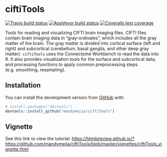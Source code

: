 
<!-- README.md is generated from README.Rmd. Please edit that file -->

# ciftiTools

<!-- badges: start -->

[![Travis build
status](https://travis-ci.com/mandymejia/ciftiTools.svg?branch=master)](https://travis-ci.com/mandymejia/ciftiTools)
[![AppVeyor build
status](https://ci.appveyor.com/api/projects/status/github/mandymejia/ciftiTools?branch=master&svg=true)](https://ci.appveyor.com/project/mandymejia/ciftiTools)
[![Coveralls test
coverage](https://coveralls.io/repos/github/mandymejia/ciftiTools/badge.svg)](https://coveralls.io/r/mandymejia/ciftiTools?branch=master)
<!-- badges: end -->

Tools for reading and visualizing CIFTI brain imaging files. CIFTI files
contain brain imaging data in “gray-ordinates”, which includes all the
gray matter of the brain. The gray matter is divided into cortical
surface (left and right) and subcortical (cerebellum, basal ganglia, and
other deep gray matter). `ciftiTools` uses the Connectome Workbench to
read the data into R. It also provides visualization tools for the
surface and subcortical data, and processing functions to apply common
preprocessing steps (e.g. smoothing, resampling).

## Installation

You can install the development version from
[GitHub](https://github.com/) with:

``` r
# install.packages("devtools")
devtools::install_github("mandymejia/ciftiTools")
```

## Vignette

See this link to view the tutorial:
<https://htmlpreview.github.io/?https://github.com/mandymejia/ciftiTools/blob/master/vignettes/ciftiTools_vignette.html>
